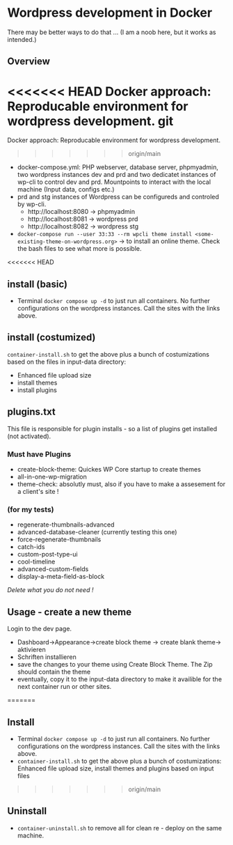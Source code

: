 # Wordpress development in Docker
There may be better ways to do that ... 
(I am a noob here, but it works as intended.)

## Overview
<<<<<<< HEAD
Docker approach: Reproducable environment for wordpress development. git 
=======
Docker approach: Reproducable environment for wordpress development. 
>>>>>>> origin/main
- docker-compose.yml: PHP webserver, database server, phpmyadmin, two wordpress instances dev and prd and two dedicatet instances of wp-cli to control dev and prd. Mountpoints to interact with the local machine (Input data, configs etc.)
- prd and stg instances of Wordpress can be configureds and controled by wp-cli.
  - http://localhost:8080 -> phpmyadmin
  - http://localhost:8081 -> wordpress prd
  - http://localhost:8082 -> wordpress stg
- ``` docker-compose run --user 33:33 --rm wpcli theme install <some-existing-theme-on-wordpress.org> ``` -> to install an online theme. Check the bash files to see what more is possible.

<<<<<<< HEAD
## install (basic)

- Terminal ``` docker compose up -d ``` to just run all containers. No further configurations on the wordpress instances. Call the sites with the links above.

## install (costumized)

``` container-install.sh ``` to get the above plus a bunch of costumizations based on the files in input-data directory: 
- Enhanced file upload size
- install themes
- install plugins

## plugins.txt

This file is responsible for plugin installs - so a list of plugins get installed (not activated). 

### Must have Plugins

- create-block-theme: Quickes WP Core startup to create themes
- all-in-one-wp-migration
- theme-check: absolutly must, also if you have to make a assesement for a client's site !

### (for my tests)

- regenerate-thumbnails-advanced
- advanced-database-cleaner (currently testing this one)
- force-regenerate-thumbnails
- catch-ids
- custom-post-type-ui
- cool-timeline
- advanced-custom-fields
- display-a-meta-field-as-block

*Delete what you do not need !*

## Usage - create a new theme

Login to the dev page. 

- Dashboard->Appearance->create block theme -> create blank theme-> aktivieren
- Schriften installieren
- save the changes to your theme using Create Block Theme. The Zip should contain the theme
- eventually, copy it to the input-data directory to make it availible for the next container run or other sites.

=======
## Install

- Terminal ``` docker compose up -d ``` to just run all containers. No further configurations on the wordpress instances. Call the sites with the links above.
- ``` container-install.sh ``` to get the above plus a bunch of costumizations: Enhanced file upload size, install themes and plugins based on input files
>>>>>>> origin/main

## Uninstall

- ``` container-uninstall.sh ``` to remove all for clean re - deploy on the same machine. 
